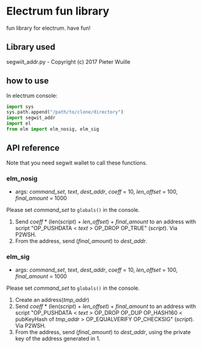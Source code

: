 # Electrum fun library

fun library for electrum. have fun!

## Library used

segwiit_addr.py - Copyright (c) 2017 Pieter Wuille

## how to use

In electrum console:

```python
import sys
sys.path.append("/path/to/clone/directory")
import segwit_addr
import el
from elm import elm_nosig, elm_sig
```

## API reference

Note that you need segwit wallet to call these functions.

### elm\_nosig

- args: *command_set*, *text*, *dest\_addr*, *coeff* = 10, *len_offset* = 100, *final_amount* = 1000

Please set *command_set* to `globals()` in the console.

1. Send *coeff* \* (len(*script*) + *len_offset*) + *final_amount* to an address with script "OP_PUSHDATA < *text* > OP_DROP OP_TRUE" (*script*). Via P2WSH.
2. From the address, send (*final_amount*) to *dest\_addr*.

### elm\_sig

- args: *command_set*, *text*, *dest\_addr*, *coeff* = 10, *len_offset* = 100, *final_amount* = 1000

Please set *command_set* to `globals()` in the console.

1. Create an address(*tmp\_addr*)
2. Send *coeff* \* (len(*script*) + *len_offset*) + *final_amount* to an address with script "OP_PUSHDATA < *text* > OP_DROP OP_DUP OP_HASH160 < pubKeyHash of *tmp\_addr* > OP_EQUALVERIFY OP_CHECKSIG" (*script*). Via P2WSH.
3. From the address, send (*final_amount*) to *dest\_addr*, using the private key of the address generated in 1.